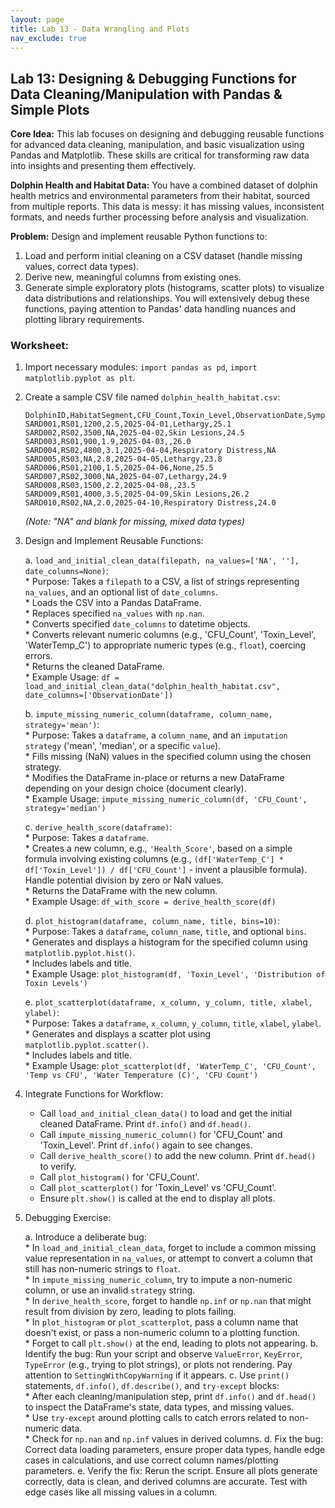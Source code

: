 ```yaml
---
layout: page
title: Lab 13 - Data Wrangling and Plots
nav_exclude: true
---
```


## Lab 13: Designing & Debugging Functions for Data Cleaning/Manipulation with Pandas & Simple Plots

**Core Idea:** This lab focuses on designing and debugging reusable functions for advanced data cleaning, manipulation, and basic visualization using Pandas and Matplotlib. These skills are critical for transforming raw data into insights and presenting them effectively.

**Dolphin Health and Habitat Data:** You have a combined dataset of dolphin health metrics and environmental parameters from their habitat, sourced from multiple reports. This data is messy: it has missing values, inconsistent formats, and needs further processing before analysis and visualization.

**Problem:** Design and implement reusable Python functions to:
1.  Load and perform initial cleaning on a CSV dataset (handle missing values, correct data types).
2.  Derive new, meaningful columns from existing ones.
3.  Generate simple exploratory plots (histograms, scatter plots) to visualize data distributions and relationships.
You will extensively debug these functions, paying attention to Pandas' data handling nuances and plotting library requirements.

### Worksheet:

1.  Import necessary modules: `import pandas as pd`, `import matplotlib.pyplot as plt`.  
2.  Create a sample CSV file named `dolphin_health_habitat.csv`:  
    ```csv
    DolphinID,HabitatSegment,CFU_Count,Toxin_Level,ObservationDate,Symptoms,WaterTemp_C
    SARD001,RS01,1200,2.5,2025-04-01,Lethargy,25.1
    SARD002,RS02,3500,NA,2025-04-02,Skin Lesions,24.5
    SARD003,RS01,900,1.9,2025-04-03,,26.0
    SARD004,RS02,4800,3.1,2025-04-04,Respiratory Distress,NA
    SARD005,RS03,NA,2.8,2025-04-05,Lethargy,23.8
    SARD006,RS01,2100,1.5,2025-04-06,None,25.5
    SARD007,RS02,3000,NA,2025-04-07,Lethargy,24.9
    SARD008,RS03,1500,2.2,2025-04-08,,23.5
    SARD009,RS01,4000,3.5,2025-04-09,Skin Lesions,26.2
    SARD010,RS02,NA,2.0,2025-04-10,Respiratory Distress,24.0
    ```
    *(Note: "NA" and blank for missing, mixed data types)*

3.  Design and Implement Reusable Functions:  

    a.  `load_and_initial_clean_data(filepath, na_values=['NA', ''], date_columns=None)`:  
        * Purpose: Takes a `filepath` to a CSV, a list of strings representing `na_values`, and an optional list of `date_columns`.  
        * Loads the CSV into a Pandas DataFrame.  
        * Replaces specified `na_values` with `np.nan`.  
        * Converts specified `date_columns` to datetime objects.  
        * Converts relevant numeric columns (e.g., 'CFU_Count', 'Toxin_Level', 'WaterTemp_C') to appropriate numeric types (e.g., `float`), coercing errors.  
        * Returns the cleaned DataFrame.  
        * Example Usage: `df = load_and_initial_clean_data("dolphin_health_habitat.csv", date_columns=['ObservationDate'])`

    b.  `impute_missing_numeric_column(dataframe, column_name, strategy='mean')`:  
        * Purpose: Takes a `dataframe`, a `column_name`, and an `imputation strategy` ('mean', 'median', or a specific `value`).  
        * Fills missing (NaN) values in the specified column using the chosen strategy.  
        * Modifies the DataFrame in-place or returns a new DataFrame depending on your design choice (document clearly).  
        * Example Usage: `impute_missing_numeric_column(df, 'CFU_Count', strategy='median')`

    c.  `derive_health_score(dataframe)`:  
        * Purpose: Takes a `dataframe`.  
        * Creates a new column, e.g., `'Health_Score'`, based on a simple formula involving existing columns (e.g., `(df['WaterTemp_C'] * df['Toxin_Level']) / df['CFU_Count']` - invent a plausible formula). Handle potential division by zero or NaN values.  
        * Returns the DataFrame with the new column.  
        * Example Usage: `df_with_score = derive_health_score(df)`

    d.  `plot_histogram(dataframe, column_name, title, bins=10)`:  
        * Purpose: Takes a `dataframe`, `column_name`, `title`, and optional `bins`.  
        * Generates and displays a histogram for the specified column using `matplotlib.pyplot.hist()`.  
        * Includes labels and title.  
        * Example Usage: `plot_histogram(df, 'Toxin_Level', 'Distribution of Toxin Levels')`

    e.  `plot_scatterplot(dataframe, x_column, y_column, title, xlabel, ylabel)`:  
        * Purpose: Takes a `dataframe`, `x_column`, `y_column`, `title`, `xlabel`, `ylabel`.  
        * Generates and displays a scatter plot using `matplotlib.pyplot.scatter()`.  
        * Includes labels and title.  
        * Example Usage: `plot_scatterplot(df, 'WaterTemp_C', 'CFU_Count', 'Temp vs CFU', 'Water Temperature (C)', 'CFU Count')`

5.  Integrate Functions for Workflow:  
    * Call `load_and_initial_clean_data()` to load and get the initial cleaned DataFrame. Print `df.info()` and `df.head()`.  
    * Call `impute_missing_numeric_column()` for 'CFU_Count' and 'Toxin_Level'. Print `df.info()` again to see changes.  
    * Call `derive_health_score()` to add the new column. Print `df.head()` to verify.  
    * Call `plot_histogram()` for 'CFU_Count'.  
    * Call `plot_scatterplot()` for 'Toxin_Level' vs 'CFU_Count'.  
    * Ensure `plt.show()` is called at the end to display all plots.

6.  Debugging Exercise:

    a.  Introduce a deliberate bug:  
        * In `load_and_initial_clean_data`, forget to include a common missing value representation in `na_values`, or attempt to convert a column that still has non-numeric strings to `float`.  
        * In `impute_missing_numeric_column`, try to impute a non-numeric column, or use an invalid `strategy` string.  
        * In `derive_health_score`, forget to handle `np.inf` or `np.nan` that might result from division by zero, leading to plots failing.  
        * In `plot_histogram` or `plot_scatterplot`, pass a column name that doesn't exist, or pass a non-numeric column to a plotting function.  
        * Forget to call `plt.show()` at the end, leading to plots not appearing.
    b.  Identify the bug: Run your script and observe `ValueError`, `KeyError`, `TypeError` (e.g., trying to plot strings), or plots not rendering. Pay attention to `SettingWithCopyWarning` if it appears.
    c.  Use `print()` statements, `df.info()`, `df.describe()`, and `try-except` blocks:  
        * After each cleaning/manipulation step, print `df.info()` and `df.head()` to inspect the DataFrame's state, data types, and missing values.  
        * Use `try-except` around plotting calls to catch errors related to non-numeric data.  
        * Check for `np.nan` and `np.inf` values in derived columns.
    d.  Fix the bug: Correct data loading parameters, ensure proper data types, handle edge cases in calculations, and use correct column names/plotting parameters.
    e.  Verify the fix: Rerun the script. Ensure all plots generate correctly, data is clean, and derived columns are accurate. Test with edge cases like all missing values in a column.
